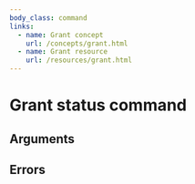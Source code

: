 ```yaml
---
body_class: command
links:
  - name: Grant concept
    url: /concepts/grant.html
  - name: Grant resource
    url: /resources/grant.html
---
```


# Grant status command

<section>

</section>

<section>

## Arguments

</section>

<section>

## Errors

</section>
